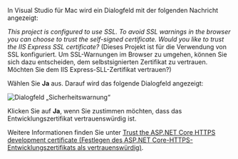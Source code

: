 In Visual Studio für Mac wird ein Dialogfeld mit der folgenden Nachricht angezeigt:

*This project is configured to use SSL. To avoid SSL warnings in the browser you can choose to trust the self-signed certificate. Would you like to trust the IIS Express SSL certificate?* (Dieses Projekt ist für die Verwendung von SSL konfiguriert. Um SSL-Warnungen im Browser zu umgehen, können Sie sich dazu entscheiden, dem selbstsignierten Zertifikat zu vertrauen. Möchten Sie dem IIS Express-SLL-Zertifikat vertrauen?)

Wählen Sie **Ja** aus. Darauf wird das folgende Dialogfeld angezeigt:

![Dialogfeld „Sicherheitswarnung“](~/getting-started/_static/cert.png)

Klicken Sie auf **Ja**, wenn Sie zustimmen möchten, dass das Entwicklungszertifikat vertrauenswürdig ist.

Weitere Informationen finden Sie unter [Trust the ASP.NET Core HTTPS development certificate (Festlegen des ASP.NET Core-HTTPS-Entwicklungszertifikats als vertrauenswürdig)](xref:security/enforcing-ssl#trust-the-aspnet-core-https-development-certificate-on-windows-and-macos).